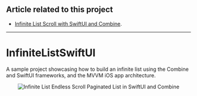 ## Article related to this project

- [Infinite List Scroll with SwiftUI and Combine](https://www.vadimbulavin.com/infinite-list-scroll-swiftui-combine/).

---

# InfiniteListSwiftUI

A sample project showcasing how to build an infinite list using the Combine and SwiftUI frameworks, and the MVVM iOS app architecture.

<p align="center">
  <img src="https://github.com/V8tr/InfiniteListSwiftUI/blob/master/demo.gif" alt="Infinite List Endless Scroll Paginated List in SwiftUI and Combine"/>
</p>
